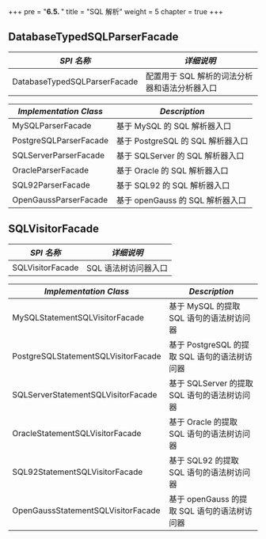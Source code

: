 +++
pre = "<b>6.5. </b>"
title = "SQL 解析"
weight = 5
chapter = true
+++

## DatabaseTypedSQLParserFacade

| *SPI 名称*                    | *详细说明*                            |
| ---------------------------- | ----------------------------------- |
| DatabaseTypedSQLParserFacade | 配置用于 SQL 解析的词法分析器和语法分析器入口 |

| *Implementation Class* | *Description*            |
| ---------------------- |--------------------------|
| MySQLParserFacade      | 基于 MySQL 的 SQL 解析器入口     |
| PostgreSQLParserFacade | 基于 PostgreSQL 的 SQL 解析器入口 |
| SQLServerParserFacade  | 基于 SQLServer 的 SQL 解析器入口  |
| OracleParserFacade     | 基于 Oracle 的 SQL 解析器入口     |
| SQL92ParserFacade      | 基于 SQL92 的 SQL 解析器入口      |
| OpenGaussParserFacade  | 基于 openGauss 的 SQL 解析器入口  |

## SQLVisitorFacade

| *SPI 名称*                           | *详细说明*                                  |
| ----------------------------------- | ------------------------------------------ |
| SQLVisitorFacade                    | SQL 语法树访问器入口                          |

| *Implementation Class*              | *Description*                             |
| ----------------------------------- | ----------------------------------------- |
| MySQLStatementSQLVisitorFacade      | 基于 MySQL 的提取 SQL 语句的语法树访问器       |
| PostgreSQLStatementSQLVisitorFacade | 基于 PostgreSQL 的提取 SQL 语句的语法树访问器  |
| SQLServerStatementSQLVisitorFacade  | 基于 SQLServer 的提取 SQL 语句的语法树访问器   |
| OracleStatementSQLVisitorFacade     | 基于 Oracle 的提取 SQL 语句的语法树访问器      |
| SQL92StatementSQLVisitorFacade      | 基于 SQL92 的提取 SQL 语句的语法树访问器       |
| OpenGaussStatementSQLVisitorFacade  | 基于 openGauss 的提取 SQL 语句的语法树访问器   |
